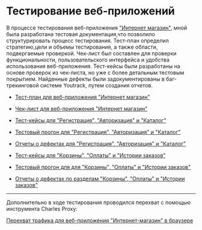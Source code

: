 # Тестирование веб-приложений

В процессе тестирования веб-приложения ["Интернет магазин"](https://demoshopping.ru), мной была разработана тестовая документация,что позволило структурировать процесс тестирования. Тест-план определил стратегию,цели и объемы тестирования, а также области, подвергаемые проверкой. Чек-лист был составлен для проверки функциональности, пользовательского интерфейса и удобства использования веб-приложения. Тест-кейсы были разработаны на основе проверок из чек-листа, но уже с более детальным тестовым покрытием. Найденные дефекты были задокументированы в баг-трекинговой системе Youtrack, путем создания отчетов.

- [Тест-план для веб-приложения "Интернет магазин"](https://docs.google.com/spreadsheets/d/1xhJDevjZYKhWV7voUGRLFfvzjDcDteINzuwL445XmaY/edit?usp=sharing) 

- [Чек-лист для веб-приложения "Интернет магазин"](https://docs.google.com/spreadsheets/d/1GsJ8TYPXQApNTLNCCkZyf3ZjcB5tuh7fWzGIdh4a3C0/edit?usp=sharing)

- [Тест-кейсы для "Регистрация", "Авторизация" и "Каталог"](https://app.qase.io/project/G9?previewMode=side&suite=142&tab=)

- [Тестовый прогон для "Регистрация", "Авторизация" и "Каталог"](https://drive.google.com/file/d/14bhA5o5CGVSSviSn6i5LCMEWyBp4XgRM/view?usp=share_link)

- [Отчеты о дефектах для "Регистрация", "Авторизация" и "Каталог"](https://onedrive.live.com/:x:/g/personal/EE324042AAB72D22/EczSyNRwxvxDoFcu4bynWQ0BSJyamFLraq9AnaawRByKdA?resid=EE324042AAB72D22!sd4c8d2ccc67043fca0572ee1bca7590d&ithint=file%2Cxlsx&migratedtospo=true&redeem=aHR0cHM6Ly8xZHJ2Lm1zL3gvYy9lZTMyNDA0MmFhYjcyZDIyL0VjelN5TlJ3eHZ4RG9GY3U0YnluV1EwQlNKeWFtRkxyYXE5QW5hYXdSQnlLZEE)

- [Тест-кейсы для "Корзины", "Оплаты" и "Истории заказов"](https://app.qase.io/project/G9?previewMode=side&suite=142&tab=)

- [Тестовый прогон для для "Корзины", "Оплаты" и "Истории заказов"](https://drive.google.com/file/d/14bhA5o5CGVSSviSn6i5LCMEWyBp4XgRM/view?usp=share_link)

- [Отчеты о дефектах по разделам "Корзины", "Оплаты" и "Истории заказов"](https://onedrive.live.com/:x:/g/personal/EE324042AAB72D22/EWZ4B2r3tVZGn2hLTeAVOvQByCLhj_ItyvKgW9zmUIBS-g?resid=EE324042AAB72D22!s6a077866b5f746569f684b4de0153af4&ithint=file%2Cxlsx&migratedtospo=true&redeem=aHR0cHM6Ly8xZHJ2Lm1zL3gvYy9lZTMyNDA0MmFhYjcyZDIyL0VXWjRCMnIzdFZaR24yaExUZUFWT3ZRQnlDTGhqX0l0eXZLZ1c5em1VSUJTLWc)

---

Дополнительно в ходе тестирования проводился перехват с помощью инструмента Charles Proxy:

[Перехват трафика для веб-приложения "Интернет-магазин" в браузере](https://drive.google.com/file/d/1yt8v4qcF3BYFUdKr4uhG01Lv4RKUZQwh/view?usp=sharing)